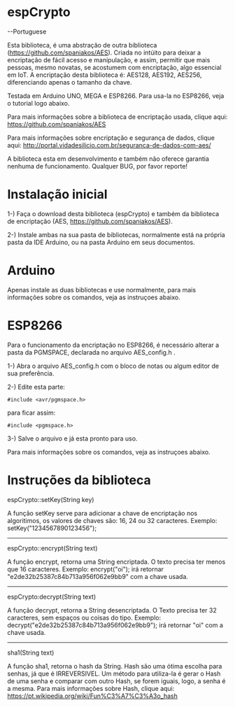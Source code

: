 # espCrypto

--Portuguese

Esta biblioteca, é uma abstração de outra biblioteca (https://github.com/spaniakos/AES). Criada no intúito para deixar a encriptação de fácil acesso e manipulação, e assim, permitir que mais pessoas, mesmo novatas, se acostumem com encriptação, algo essencial em IoT. A encriptação desta biblioteca é: AES128, AES192, AES256, diferenciando apenas o tamanho da chave.

Testada em Arduino UNO, MEGA e ESP8266. Para usa-la no ESP8266, veja o tutorial logo abaixo.

Para mais informações sobre a biblioteca de encriptação usada, clique aqui: https://github.com/spaniakos/AES

Para mais informações sobre encriptação e segurança de dados, clique aqui: http://portal.vidadesilicio.com.br/seguranca-de-dados-com-aes/

A biblioteca esta em desenvolvimento e também não oferece garantia nenhuma de funcionamento. Qualquer BUG, por favor reporte!



# Instalação inicial


1-) Faça o download desta biblioteca (espCrypto) e também da biblioteca de encriptação (AES, https://github.com/spaniakos/AES).

2-) Instale ambas na sua pasta de bibliotecas, normalmente está na própria pasta da IDE Arduino, ou na pasta Arduino em seus documentos.



# Arduino

Apenas instale as duas bibliotecas e use normalmente, para mais informações sobre os comandos, veja as instruçoes abaixo.



# ESP8266

Para o funcionamento da encriptação no ESP8266, é necessário alterar a pasta da PGMSPACE, declarada no arquivo AES_config.h .

1-) Abra o arquivo AES_config.h com o bloco de notas ou algum editor de sua preferência.

2-) Edite esta parte:

	#include <avr/pgmspace.h>


para ficar assim:

	#include <pgmspace.h>



3-) Salve o arquivo e já esta pronto para uso.

Para mais informações sobre os comandos, veja as instruçoes abaixo.


# Instruções da biblioteca

espCrypto::setKey(String key)

A função setKey serve para adicionar a chave de encriptação nos algoritimos, os valores de chaves são: 16, 24 ou 32 caracteres. Exemplo: setKey("1234567890123456");

-----------------------------------------------------------------------------------------------------------------------

espCrypto::encrypt(String text)

A função encrypt, retorna uma String encriptada. O texto precisa ter menos que 16 caracteres. Exemplo: encrypt("oi"); irá retornar "e2de32b25387c84b713a956f062e9bb9" com a chave usada.

-----------------------------------------------------------------------------------------------------------------------

espCrypto:decrypt(String text)

A função decrypt, retorna a String desencriptada. O Texto precisa ter 32 caracteres, sem espaços ou coisas do tipo. Exemplo: decrypt("e2de32b25387c84b713a956f062e9bb9"); irá retornar "oi" com a chave usada.

-----------------------------------------------------------------------------------------------------------------------

sha1(String text)

A função sha1, retorna o hash da String. Hash são uma ótima escolha para senhas, já que é IRREVERSIVEL. Um método para utiliza-la é gerar o Hash de uma senha e comparar com outro Hash, se forem iguais, logo, a senha é a mesma.
Para mais informações sobre Hash, clique aqui: https://pt.wikipedia.org/wiki/Fun%C3%A7%C3%A3o_hash
